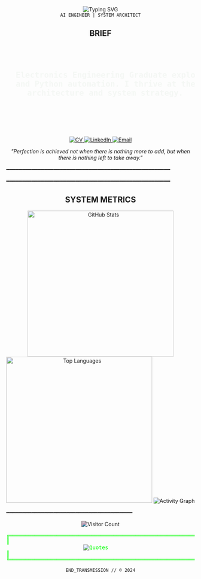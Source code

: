<div align="center">
  <img src="https://readme-typing-svg.demolab.com?font=Courier+Prime&size=28&duration=2800&pause=2000&color=777777&center=true&vCenter=true&width=940&lines=SYSTEM.INITIALIZE()+//+AHMED+ALI" alt="Typing SVG" />
</div>
<div align="center">
  <code>AI ENGINEER | SYSTEM ARCHITECT</code>
</div>

<div align="center">
  <h2>BRIEF</h2>
</div>

<div align="center">
  <pre style="color:rgb(244, 247, 244);">
  <h2>
  Electronics Engineering Graduate exploring Deep Learning, Cybersecurity,
  and Python automation. I thrive at the intersection of AI 
  architecture and system strategy.
  </h2>
<!--   <div style="display: flex; justify-content: center; gap: 10px; align-items: center;">
    <a href="https://drive.google.com/your-cv-link" target="_blank">
      <img src="https://img.shields.io/badge/CV-FF0000?style=for-the-badge&logo=adobe-acrobat-reader&logoColor=white" alt="CV" />
    </a>
    <a href="https://www.linkedin.com/in/ahmedaliin/" target="_blank">
      <img src="https://img.shields.io/badge/LinkedIn-0A66C2?style=for-the-badge&logo=linkedin&logoColor=white" alt="LinkedIn" />
    </a>
    <a href="mailto:ali.a@aucegypt.edu">
      <img src="https://img.shields.io/badge/Gmail-EA4335?style=for-the-badge&logo=gmail&logoColor=white" alt="Email" />
    </a>
  </div> -->
  </pre>
  <a href="https://docs.google.com/document/d/1AVvBLyk8UQfJmNU0lni3l5Xgr2_kLDk9xLOfCRzRvlc/edit?usp=drive_link" target="_blank">
    <img src="https://img.shields.io/badge/CV-FF0000?style=for-the-badge&logo=adobe-acrobat-reader&logoColor=white" alt="CV" />
  </a>
  <a href="https://www.linkedin.com/in/ahmedaliin/" target="_blank">
    <img src="https://img.shields.io/badge/LinkedIn-0A66C2?style=for-the-badge&logo=linkedin&logoColor=white" alt="LinkedIn" />
  </a>
  <a href="mailto:ali.a@aucegypt.edu">
    <img src="https://img.shields.io/badge/Gmail-EA4335?style=for-the-badge&logo=gmail&logoColor=white" alt="Email" />
  </a>
</div>

<p align="center">
  <i>"Perfection is achieved not when there is nothing more to add, but when there is nothing left to take away."</i>
</p>

━━━━━━━━━━━━━━━━━━━━━━━━━━━━━━━━━━━━━━━━━━━━━━━━━━━━
<!--  
<div align="center">
  <img src="Assets/Animation.gif" alt="Cyber Console" />
</div>
 -->

━━━━━━━━━━━━━━━━━━━━━━━━━━━━━━━━━━━━━━━━━━━━━━━━━━━━




<h2 align="center">SYSTEM METRICS</h2>

<div align="center">
<!--   <img width="390" src="[![GitHub Streak](https://streak-stats.demolab.com/?user=andykofman)](https://git.io/streak-stats)" alt="GitHub Streak" />
 -->
  <img width="390" src="https://github-readme-stats.vercel.app/api?username=andykofman&theme=dark&border_radius=0&hide_border=true&rank_icon=github&title_color=00ff00&text_color=00ff00&icon_color=00ff00" alt="GitHub Stats" />
  
  <img width="390" src="https://github-readme-stats.vercel.app/api/top-langs/?username=andykofman&layout=compact&theme=dark&border_radius=0&hide_border=true&title_color=00ff00&text_color=00ff00&icon_color=00ff00" alt="Top Languages" />

  <img src="https://github-readme-activity-graph.vercel.app/graph?username=andykofman&theme=github-dark&hide_border=true&bg_color=000000&line=00ff00&point=00ff00&color=00ff00&title_color=00ff00&area=true" alt="Activity Graph" />
</div>

━━━━━━━━━━━━━━━━━━━━━━━━━━━━━━━━━━━━━━━━

<div align="center">
  <img src="https://profile-counter.glitch.me/andykofman/count.svg" alt="Visitor Count" style="filter: hue-rotate(90deg) brightness(0.8);" />
</div>





<div align="center">
<pre style="color: #00ff00;">
╔══════════════════════════════════════════════════════════════════╗
║                                                                  ║
             <img src="https://readme-typing-svg.demolab.com?font=Fira+Code&size=15&duration=3000&pause=1000&color=00FF00&center=true&vCenter=true&width=350&lines=I+transform+with+pressure;I'm+hands+on+with+effort" alt="Quotes"/>                
║                                                                  ║
╚══════════════════════════════════════════════════════════════════╝
</pre>
</div>

<div align="center">
  <code>END_TRANSMISSION // © 2024</code>

